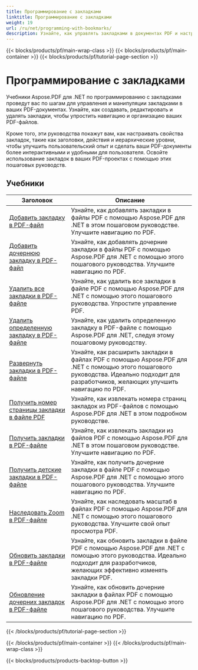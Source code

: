 ```yaml
---
title: Программирование с закладками
linktitle: Программирование с закладками
weight: 19
url: /ru/net/programming-with-bookmarks/
description: Узнайте, как управлять закладками в документах PDF и настраивать их, а также управлять ими для улучшения навигации и удобства использования.
---
```


{{< blocks/products/pf/main-wrap-class >}}
{{< blocks/products/pf/main-container >}}
{{< blocks/products/pf/tutorial-page-section >}}

# Программирование с закладками

Учебники Aspose.PDF для .NET по программированию с закладками проведут вас по шагам для управления и манипуляции закладками в ваших PDF-документах. Узнайте, как создавать, редактировать и удалять закладки, чтобы упростить навигацию и организацию ваших PDF-файлов.

Кроме того, эти руководства покажут вам, как настраивать свойства закладок, такие как заголовки, действия и иерархические уровни, чтобы улучшить пользовательский опыт и сделать ваши PDF-документы более интерактивными и удобными для пользователя. Освойте использование закладок в ваших PDF-проектах с помощью этих пошаговых руководств.

## Учебники
| Заголовок | Описание |
| --- | --- | 
| [Добавить закладку в PDF-файл](./add-bookmark/) | Узнайте, как добавлять закладки в файлы PDF с помощью Aspose.PDF для .NET в этом пошаговом руководстве. Улучшите навигацию по PDF. |  
| [Добавить дочернюю закладку в PDF-файл](./add-child-bookmark/) | Узнайте, как добавлять дочерние закладки в файлы PDF с помощью Aspose.PDF для .NET с помощью этого пошагового руководства. Улучшите навигацию по PDF. |  
| [Удалить все закладки в PDF-файле](./delete-all-bookmarks/) | Узнайте, как удалить все закладки в файле PDF с помощью Aspose.PDF для .NET с помощью этого пошагового руководства. Упростите управление PDF. |  
| [Удалить определенную закладку в PDF-файле](./delete-particular-bookmark/) | Узнайте, как удалить определенную закладку в PDF-файле с помощью Aspose.PDF для .NET, следуя этому пошаговому руководству. |  
| [Развернуть закладки в PDF-файле](./expand-bookmarks/) | Узнайте, как расширить закладки в файлах PDF с помощью Aspose.PDF для .NET с помощью этого пошагового руководства. Идеально подходит для разработчиков, желающих улучшить навигацию по PDF. |  
| [Получить номер страницы закладки в файле PDF](./get-bookmark-page-number/) | Узнайте, как извлекать номера страниц закладок из PDF-файлов с помощью Aspose.PDF для .NET в этом подробном руководстве. |  
| [Получить закладки в PDF-файле](./get-bookmarks/) | Узнайте, как извлекать закладки из файлов PDF с помощью Aspose.PDF для .NET в этом пошаговом руководстве. Улучшите навигацию по PDF. |  
| [Получить детские закладки в PDF-файле](./get-child-bookmarks/) | Узнайте, как получить дочерние закладки в файле PDF с помощью Aspose.PDF для .NET с помощью этого пошагового руководства. Улучшите навигацию по PDF. |  
| [Наследовать Zoom в PDF-файле](./inherit-zoom/) | Узнайте, как наследовать масштаб в файлах PDF с помощью Aspose.PDF для .NET с помощью этого пошагового руководства. Улучшите свой опыт просмотра PDF. |  
| [Обновить закладки в PDF-файле](./update-bookmarks/) | Узнайте, как обновить закладки в файле PDF с помощью Aspose.PDF для .NET с помощью этого руководства. Идеально подходит для разработчиков, желающих эффективно изменять закладки PDF. |  
| [Обновление дочерних закладок в PDF-файле](./update-child-bookmarks/) | Узнайте, как обновить дочерние закладки в файлах PDF с помощью Aspose.PDF для .NET с помощью этого пошагового руководства. Улучшите навигацию по PDF. |  
{{< /blocks/products/pf/tutorial-page-section >}}

{{< /blocks/products/pf/main-container >}}
{{< /blocks/products/pf/main-wrap-class >}}

{{< blocks/products/products-backtop-button >}}
